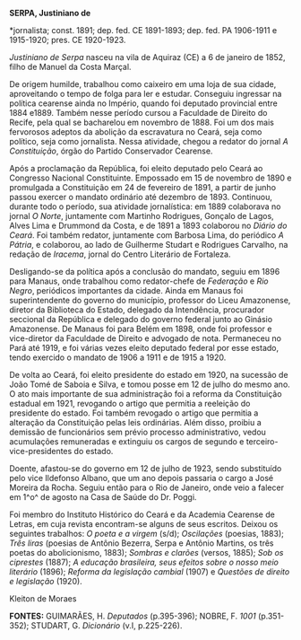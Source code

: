**SERPA, Justiniano de**

\*jornalista; const. 1891; dep. fed. CE 1891-1893; dep. fed. PA
1906-1911 e 1915-1920; pres. CE 1920-1923.

*Justiniano de Serpa* nasceu na vila de Aquiraz (CE) a 6 de janeiro de
1852, filho de Manuel da Costa Marçal.

De origem humilde, trabalhou como caixeiro em uma loja de sua cidade,
aproveitando o tempo de folga para ler e estudar. Conseguiu ingressar na
política cearense ainda no Império, quando foi deputado provincial entre
1884 e1889. Também nesse período cursou a Faculdade de Direito do
Recife, pela qual se bacharelou em novembro de 1888. Foi um dos mais
fervorosos adeptos da abolição da escravatura no Ceará, seja como
político, seja como jornalista. Nessa atividade, chegou a redator do
jornal *A Constituição*, órgão do Partido Conservador Cearense.

Após a proclamação da República, foi eleito deputado pelo Ceará ao
Congresso Nacional Constituinte. Empossado em 15 de novembro de 1890 e
promulgada a Constituição em 24 de fevereiro de 1891, a partir de junho
passou exercer o mandato ordinário até dezembro de 1893. Continuou,
durante todo o período, sua atividade jornalística: em 1889 colaborava
no jornal *O Norte*, juntamente com Martinho Rodrigues, Gonçalo de
Lagos, Alves Lima e Drummond da Costa, e de 1891 a 1893 colaborou no
*Diário do Ceará*. Foi também redator, juntamente com Barbosa Lima, do
periódico *A Pátria*, e colaborou, ao lado de Guilherme Studart e
Rodrigues Carvalho, na redação de *Iracema*, jornal do Centro Literário
de Fortaleza.

Desligando-se da política após a conclusão do mandato, seguiu em 1896
para Manaus, onde trabalhou como redator-chefe de *Federação* e *Rio
Negro*, periódicos importantes da cidade. Ainda em Manaus foi
superintendente do governo do município, professor do Liceu Amazonense,
diretor da Biblioteca do Estado, delegado da Intendência, procurador
seccional da República e delegado do governo federal junto ao Ginásio
Amazonense. De Manaus foi para Belém em 1898, onde foi professor e
vice-diretor da Faculdade de Direito e advogado de nota. Permaneceu no
Pará até 1919, e foi várias vezes eleito deputado federal por esse
estado, tendo exercido o mandato de 1906 a 1911 e de 1915 a 1920.

De volta ao Ceará, foi eleito presidente do estado em 1920, na sucessão
de João Tomé de Saboia e Silva, e tomou posse em 12 de julho do mesmo
ano. O ato mais importante de sua administração foi a reforma da
Constituição estadual em 1921, revogando o artigo que permitia a
reeleição do presidente do estado. Foi também revogado o artigo que
permitia a alteração da Constituição pelas leis ordinárias. Além disso,
proibiu a demissão de funcionários sem prévio processo administrativo,
vedou acumulações remuneradas e extinguiu os cargos de segundo e
terceiro-vice-presidentes do estado.

Doente, afastou-se do governo em 12 de julho de 1923, sendo substituído
pelo vice Ildefonso Albano, que um ano depois passaria o cargo a José
Moreira da Rocha. Seguiu então para o Rio de Janeiro, onde veio a
falecer em 1^o^ de agosto na Casa de Saúde do Dr. Poggi.

Foi membro do Instituto Histórico do Ceará e da Academia Cearense de
Letras, em cuja revista encontram-se alguns de seus escritos. Deixou os
seguintes trabalhos: *O poeta e a virgem* (s/d); *Oscilações* (poesias,
1883); *Três liras* (poesias de Antônio Bezerra, Serpa e Antônio
Martins, os três poetas do abolicionismo, 1883); *Sombras e clarões*
(versos, 1885); *Sob os ciprestes* (1887); *A educação brasileira, seus
efeitos sobre o nosso meio literário* (1896); *Reforma da legislação
cambial* (1907) e *Questões de direito e legislação* (1920).

Kleiton de Moraes

**FONTES:** GUIMARÃES, H. *Deputados* (p.395-396); NOBRE, F. *1001*
(p.351-352); STUDART, G. *Dicionário* (v.I, p.225-226).
